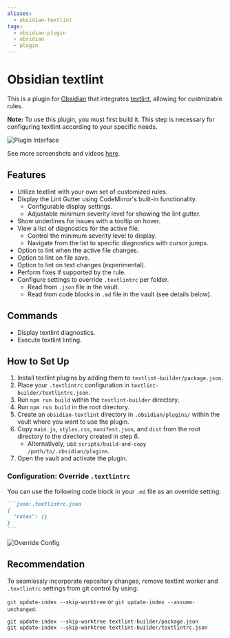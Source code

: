 ```yaml
---
aliases:
  - obsidian-textlint
tags:
  - obsidian-plugin
  - obsidian
  - plugin
---
```

# Obsidian textlint

This is a plugin for [Obsidian](https://obsidian.md) that integrates [textlint](https://github.com/textlint/textlint), allowing for custmizable rules.

**Note:** To use this plugin, you must first build it. This step is necessary for configuring textlint according to your specific needs.

![Plugin Interface](https://user-images.githubusercontent.com/19975408/217126158-01cea041-3e1a-4b59-9450-dac77336c3a1.png)

See more screenshots and videos [here](https://github.com/hdykokd/obsidian-textlint/issues/1).

## Features

- Utilize textlint with your own set of customized rules.
- Display the Lint Gutter using CodeMirror's built-in functionality.
  - Configurable display settings.
  - Adjustable minimum severity level for showing the lint gutter.
- Show underlines for issues with a tooltip on hover.
- View a list of diagnostics for the active file.
  - Control the minimum severity level to display.
  - Navigate from the list to specific diagnostics with cursor jumps.
- Option to lint when the active file changes.
- Option to lint on file save.
- Option to lint on text changes (experimental).
- Perform fixes if supported by the rule.
- Configure settings to override `.textlintrc` per folder.
  - Read from `.json` file in the vault.
  - Read from code blocks in `.md` file in the vault (see details below).

## Commands

- Display textlint diagnostics.
- Execute textlint linting.

## How to Set Up

1. Install textlint plugins by adding them to `textlint-builder/package.json`.
2. Place your `.textlintrc` configuration in `textlint-builder/textlintrc.json`.
3. Run `npm run build` within the `textlint-builder` directory.
4. Run `npm run build` in the root directory.
5. Create an `obsidian-textlint` directory in `.obsidian/plugins/` within the vault where you want to use the plugin.
6. Copy `main.js`, `styles.css`, `manifest.json`, and `dist` from the root directory to the directory created in step 6.
   - Alternatively, use `scripts/build-and-copy /path/to/.obsidian/plugins`.
7. Open the vault and activate the plugin.

### Configuration: Override `.textlintrc`

You can use the following code block in your `.md` file as an override setting:

````markdown
```json:.textlintrc.json
{
  "rules": {}
}
```
````

![Override Config](https://user-images.githubusercontent.com/19975408/217126182-6bb9a6f1-fe63-43c1-84df-553fa815d942.png)

## Recommendation

To seamlessly incorporate repository changes, remove textlint worker and `.textlintrc` settings from git control by using:

`git update-index --skip-worktree` or `git update-index --assume-unchanged`.

```shell
git update-index --skip-worktree textlint-builder/package.json
git update-index --skip-worktree textlint-builder/textlintrc.json
```
